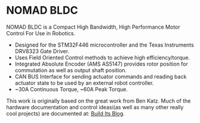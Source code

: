 # NOMAD BLDC

NOMAD BLDC is a Compact High Bandwidth, High Performance Motor Control For Use in Robotics.

  - Designed for the STM32F446 microcontroller and the Texas Instruments DRV8323 Gate Driver.
  - Uses Field Oriented Control methods to achieve high efficiency/torque.
  - Integrated Absolute Encoder (AMS AS5147) provides rotor position for commutation as well as output shaft position.
  - CAN BUS Interface for sending actuator commands and reading back actuator state to be used by an external robot controller.
  - ~30A Continuous Torque, ~60A Peak Torque.

This work is originally based on the great work from Ben Katz.  Much of the hardware documentation and control ideasi(as well as many other really cool projects) are documented at:
[Build Its Blog](http://build-its.blogspot.com).


